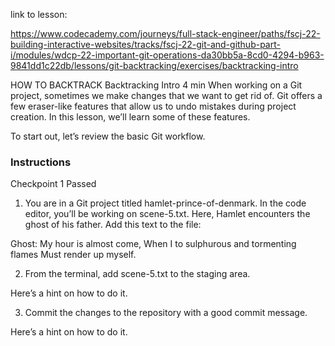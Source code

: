 link to lesson:

https://www.codecademy.com/journeys/full-stack-engineer/paths/fscj-22-building-interactive-websites/tracks/fscj-22-git-and-github-part-i/modules/wdcp-22-important-git-operations-da30bb5a-8cd0-4294-b963-9841dd1c22db/lessons/git-backtracking/exercises/backtracking-intro


HOW TO BACKTRACK
Backtracking Intro
4 min
When working on a Git project, sometimes we make changes that we want to get rid of. Git offers a few eraser-like features that allow us to undo mistakes during project creation. In this lesson, we’ll learn some of these features.

To start out, let’s review the basic Git workflow.


### Instructions
Checkpoint 1 Passed
1. You are in a Git project titled hamlet-prince-of-denmark. In the code editor, you’ll be working on scene-5.txt. Here, Hamlet encounters the ghost of his father. Add this text to the file:

Ghost: 
My hour is almost come,
When I to sulphurous and tormenting flames
Must render up myself.


2. From the terminal, add scene-5.txt to the staging area.

Here’s a hint on how to do it.

3. Commit the changes to the repository with a good commit message.

Here’s a hint on how to do it.
